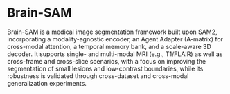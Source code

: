 # Brain-SAM
Brain-SAM is a medical image segmentation framework built upon SAM2, incorporating a modality-agnostic encoder, an Agent Adapter (A-matrix) for cross-modal attention, a temporal memory bank, and a scale-aware 3D decoder. It supports single- and multi-modal MRI (e.g., T1/FLAIR) as well as cross-frame and cross-slice scenarios, with a focus on improving the segmentation of small lesions and low-contrast boundaries, while its robustness is validated through cross-dataset and cross-modal generalization experiments.
